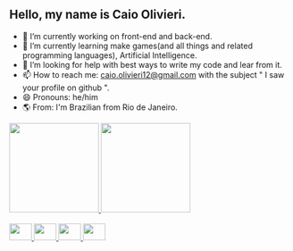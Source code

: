 ## Hello, my name is Caio Olivieri.


- 🔭 I’m currently working on front-end and back-end.
- 🌱 I’m currently learning make games(and all things and related programming languages), Artificial Intelligence.
- 🤔 I’m looking for help with best ways to write my code and lear from it.
- 📫 How to reach me: caio.olivieri12@gmail.com with the subject  " I saw your profile on github ".
- 😄 Pronouns: he/him
- 🌎 From: I'm Brazilian from Rio de Janeiro.

<div>
  <a href="https://github.com/Caio280">
  <img height="160em" 
       src="https://github-readme-stats.vercel.app/api?username=Caio280&show_icons=true&theme=chartreuse-dark&include_all_commits=true&count_private=true"/>
  <img height="160em" 
       src="https://github-readme-stats.vercel.app/api/top-langs/?username=Caio280&layout=compact&langs_count=16&theme=chartreuse-dark"/>
</div>
  
<div style="display: inline_block"><br>
  <img aling="center" height="30" width="40" src="https://cdn.jsdelivr.net/gh/devicons/devicon/icons/javascript/javascript-plain.svg"/>
  <img aling="center" height="30" width="40" src="https://cdn.jsdelivr.net/gh/devicons/devicon/icons/nodejs/nodejs-original-wordmark.svg"/>
  <img aling="center" height="30" width="40" src="https://cdn.jsdelivr.net/gh/devicons/devicon/icons/typescript/typescript-plain.svg"/>
  <img aling="center" height="30" width="40" src="https://cdn.jsdelivr.net/gh/devicons/devicon/icons/react/react-original-wordmark.svg"/>
  
</div>
  
  ##

